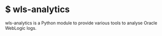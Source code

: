 
# $ wls-analytics 

wls-analytics is a Python module to provide various tools to analyse Oracle WebLogic logs.
